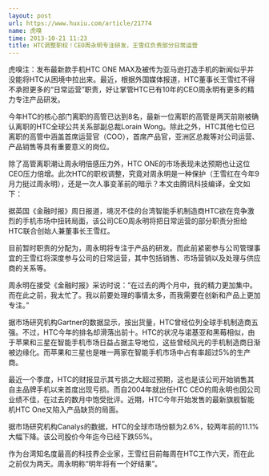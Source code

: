 ```yaml
---
layout: post
url: https://www.huxiu.com/article/21774
name: 虎嗅
time: 2013-10-21 11:23
title: HTC调整职权！CEO周永明专注研发，王雪红负责部分日常运营
---
```

虎嗅注：发布最新款手机HTC ONE MAX及被传为亚马逊打造手机的新闻似乎并没能将HTC从困境中拉出来。最近，根据外国媒体报道，HTC董事长王雪红不得不承担更多的“日常运营”职责，好让掌管HTC已有10年的CEO周永明有更多的精力专注产品研发。

今年HTC的核心部门离职的高管已达到8名，最新一位离职的高管是两天前刚被确认离职的HTC全球公共关系部副总裁Lorain Wong。除此之外，HTC其他七位已离职的高管中涵盖首席运营官（COO），首席产品官，亚洲区总裁等对公司运营、产品销售等具有重要意义的岗位。

除了高管离职潮让周永明倍感压力外，HTC ONE的市场表现未达预期也让这位CEO压力倍增。此次HTC的职权调整，究竟对周永明是一种保护（王雪红在今年9月力挺过周永明），还是一次人事变革前的暗示？本文由腾讯科技编译，全文如下：

据英国《金融时报》周日报道，境况不佳的台湾智能手机制造商HTC欲在竞争激烈的手机市场中扭转局面，该公司CEO周永明将把日常运营的部分职责分担给HTC联合创始人兼董事长王雪红。

目前暂时职责的分配为，周永明将专注于产品的研发。而此前紧密参与公司管理事宜的王雪红将深度参与公司的日常运营，其中包括销售、市场营销以及处理与供应商的关系等。

周永明在接受《金融时报》采访时说：“在过去的两个月中，我的精力更加集中。而在此之前，我太忙了。我以前要处理的事情太多，而我需要在创新和产品上更加专注。”

据市场研究机构Gartner的数据显示，按出货量，HTC曾经位列全球手机制造商五强。不过，HTC今年的排名却滑落出前十。HTC的状况与诺基亚和黑莓相似，由于苹果和三星在智能手机市场日益占据主导地位，这些曾经风光的手机制造商日渐被边缘化。而苹果和三星也是唯一两家在智能手机市场中占有率超过5%的生产商。

最近一个季度，HTC的财报显示其亏损之大超过预期，这也是该公司开始销售其自主品牌手机以来首度出现亏损。而自2004年就出任HTC CEO的周永明也因公司业绩不佳，在过去的数月中饱受批评。近期，HTC今年开始发售的最新旗舰智能机HTC One又陷入产品缺货的局面。

据市场研究机构Canalys的数据，HTC的全球市场份额为2.6%，较两年前的11.1%大幅下降。该公司股价今年迄今已经下跌55%。

作为台湾知名度最高的科技界企业家，王雪红目前每周在HTC工作六天，而在此之前仅为两天。周永明称“明年将有一个好结果”。

